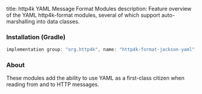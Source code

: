 title: http4k YAML Message Format Modules
description: Feature overview of the YAML http4k-format modules, several of which support auto-marshalling into data classes.

### Installation (Gradle)

```groovy
implementation group: "org.http4k", name: "http4k-format-jackson-yaml", version: "4.14.1.3"
```

### About
These modules add the ability to use YAML as a first-class citizen when reading from and to HTTP messages. 

[http4k]: https://http4k.org
